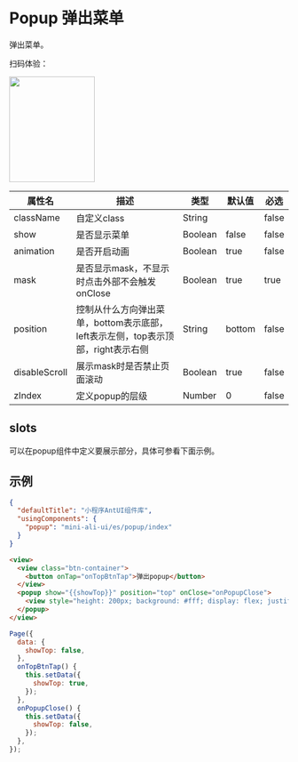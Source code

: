 # Popup 弹出菜单

弹出菜单。

扫码体验：

<img src="https://gw.alipayobjects.com/zos/rmsportal/JcqZNhoOVOHVrdDqQevk.jpeg" width="154" height="190" />


| 属性名 | 描述 | 类型 | 默认值 | 必选 |
| ---- | ---- | ---- | ---- | ---- |
| className | 自定义class | String | | false |
| show | 是否显示菜单 | Boolean | false | false |
| animation | 是否开启动画 | Boolean | true | false |
| mask | 是否显示mask，不显示时点击外部不会触发onClose | Boolean| true | true |
| position | 控制从什么方向弹出菜单，bottom表示底部，left表示左侧，top表示顶部，right表示右侧 | String | bottom | false |
| disableScroll | 展示mask时是否禁止页面滚动 | Boolean | true | false |
| zIndex | 定义popup的层级 | Number | 0 | false |

## slots

可以在popup组件中定义要展示部分，具体可参看下面示例。

## 示例

```json
{
  "defaultTitle": "小程序AntUI组件库",
  "usingComponents": {
    "popup": "mini-ali-ui/es/popup/index"
  }
}
```

```html
<view>
  <view class="btn-container">
    <button onTap="onTopBtnTap">弹出popup</button>
  </view>
  <popup show="{{showTop}}" position="top" onClose="onPopupClose">
    <view style="height: 200px; background: #fff; display: flex; justify-content: center; align-items: center;">hello world</view>
  </popup>
</view>
```

```javascript
Page({
  data: {
    showTop: false,
  },
  onTopBtnTap() {
    this.setData({
      showTop: true,
    });
  },
  onPopupClose() {
    this.setData({
      showTop: false,
    });
  },
});
```
